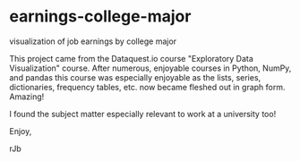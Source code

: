 # earnings-college-major
visualization of job earnings by college major

This project came from the Dataquest.io course "Exploratory Data Visualization" course. After numerous, enjoyable courses in Python, NumPy, and pandas this course was especially enjoyable as the lists, series, dictionaries, frequency tables, etc. now became fleshed out in graph form. Amazing!

I found the subject matter especially relevant to work at a university too!

Enjoy,

rJb
